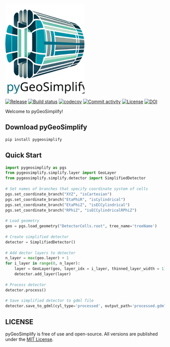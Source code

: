 <img src=https://github.com/jbeirer/pygeosimplify/raw/main/docs/logo.svg alt="Logo" width="250">


[![Release](https://img.shields.io/github/v/release/jbeirer/pygeosimplify)](https://img.shields.io/github/v/release/jbeirer/pygeosimplify)
[![Build status](https://img.shields.io/github/actions/workflow/status/jbeirer/pygeosimplify/main.yml?branch=main)](https://github.com/jbeirer/pygeosimplify/actions/workflows/main.yml?query=branch%3Amain)
[![codecov](https://codecov.io/gh/jbeirer/pygeosimplify/graph/badge.svg?token=ZCJV384TXF)](https://codecov.io/gh/jbeirer/pygeosimplify)
[![Commit activity](https://img.shields.io/github/commit-activity/m/jbeirer/pygeosimplify)](https://img.shields.io/github/commit-activity/m/jbeirer/pygeosimplify)
[![License](https://img.shields.io/github/license/jbeirer/pygeosimplify)](https://img.shields.io/github/license/jbeirer/pygeosimplify)
[![DOI](https://zenodo.org/badge/707731497.svg)](https://doi.org/10.5281/zenodo.14308339)


Welcome to pyGeoSimplify!

## Download pyGeoSimplify
```python
pip install pygeosimplify
```

## Quick Start

```python
import pygeosimplify as pgs
from pygeosimplify.simplify.layer import GeoLayer
from pygeosimplify.simplify.detector import SimplifiedDetector

# Set names of branches that specify coordinate system of cells
pgs.set_coordinate_branch("XYZ", "isCartesian")
pgs.set_coordinate_branch("EtaPhiR", "isCylindrical")
pgs.set_coordinate_branch("EtaPhiZ", "isECCylindrical")
pgs.set_coordinate_branch("RPhiZ", "isECCylindricalRPhiZ")

# Load geometry
geo = pgs.load_geometry("DetectorCells.root", tree_name='treeName')

# Create simplified detector
detector = SimplifiedDetector()

# Add dector layers to detector
n_layer = max(geo.layer) + 1
for i_layer in range(0, n_layer):
	layer = GeoLayer(geo, layer_idx = i_layer, thinned_layer_width = 1)
	detector.add_layer(layer)

# Process detector
detector.process()

# Save simplified detector to gdml file
detector.save_to_gdml(cyl_type='processed', output_path='processed.gdml')
```

## LICENSE

pyGeoSimplify is free of use and open-source. All versions are
published under the [MIT License](https://github.com/jbeirer/pygeosimplify/blob/main/LICENSE).
